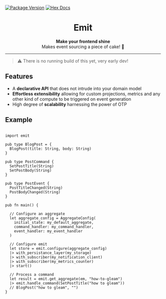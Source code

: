 [![Package Version](https://img.shields.io/hexpm/v/gleames)](https://hex.pm/packages/gleames)
[![Hex Docs](https://img.shields.io/badge/hex-docs-ffaff3)](https://hexdocs.pm/gleames/)

<h1 align="center">Emit</h1>

<div align="center">
  <strong>Make your frontend shine</strong>
</div>

<div align="center">
    Makes event sourcing a piece of cake! 🍰
</div>

---

> ⚠️ There is no running build of this yet, very early dev!

## Features

-   A **declarative API** that does not intrude into your domain model
-   **Effortless extensibility** allowing for custom projections, metrics and any other kind of compute to be triggered on event generation
-   High degree of **scalability** harnessing the power of OTP

## Example

```gleam

import emit

pub type BlogPost = {
  BlogPost(title: String, body: String)
}

pub type PostCommand {
  SetPostTitle(String)
  SetPostBody(String)
}

pub type PostEvent {
  PostTitleChanged(String)
  PostBodyChanged(String)
}

pub fn main() {

  // Configure an aggregate
  let aggregate_config = AggregateConfig(
    initial_state: my_default_aggregate,
    command_handler: my_command_handler,
    event_handler: my_event_handler
  )

  // Configure emit
  let store = emit.configure(aggregate_config)
  |> with_persistance_layer(my_storage)
  |> with_subscriber(my_notification_client)
  |> with_subscriber(my_metrics_counter)
  |> start()

  // Process a command
  let result = emit.get_aggregate(em, "how-to-gleam")
  |> emit.handle_command(SetPostTitle("how to gleam"))
  // BlogPost("how to gleam", "")
}
```
